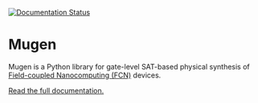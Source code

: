 [![Documentation Status](https://readthedocs.org/projects/mugen/badge/?version=latest)](http://mugen.readthedocs.io/en/latest/?badge=latest)

# Mugen

Mugen is a Python library for gate-level SAT-based physical synthesis
of [Field-coupled Nanocomputing
(FCN)](https://www.springer.com/de/book/9783662437216) devices.

[Read the full documentation.](https://mugen.readthedocs.io/en/latest/?badge=latest)
